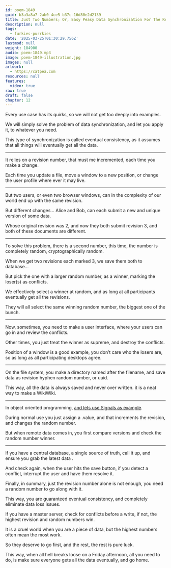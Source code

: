 ```yaml
---
id: poem-1849
guid: b3a3a8a7-2ab0-4ce5-b37c-16d80e2d2139
title: Just Two Numbers; Or, Easy Peasy Data Synchronization For The Rest Of Us
description: null
tags:
  - furkies-purrkies
date: '2025-03-25T01:30:29.756Z'
lastmod: null
weight: 184900
audio: poem-1849.mp3
image: poem-1849-illustration.jpg
images: null
artwork:
  - https://catpea.com
resources: null
features:
  video: true
raw: true
draft: false
chapter: 12
---
```


Every use case has its quirks,
so we will not get too deeply into examples.

We will simply solve the problem of data synchronization,
and let you apply it, to whatever you need.

This type of synchronization is called eventual consistency,
as it assumes that all things will eventually get all the data.

---

It relies on a revision number, that must me incremented,
each time you make a change.

Each time you update a file, move a window to a new position,
or change the user profile where ever it may live.

---

But two users, or even two browser windows,
can in the complexity of our world end up with the same revision.

But different changes... Alice and Bob,
can each submit a new and unique version of some data.

Whose original revision was 2, and now they both submit revision 3,
and both of these documents are different.

---

To solve this problem, there is a second number,
this time, the number is completely random, cryptographically random.

When we get two revisions each marked 3,
we save them both to database…

But pick the one with a larger random number,
as a winner, marking the loser(s) as conflicts.

We effectively select a winner at random,
and as long at all participants eventually get all the revisions.

They will all select the same winning random number,
the biggest one of the bunch.

---

Now, sometimes, you need to make a user interface,
where your users can go in and review the conflicts.

Other times, you just treat the winner as supreme,
and destroy the conflicts.

Position of a window is a good example,
you don’t care who the losers are, so as long as all participating desktops agree.

---

On the file system, you make a directory named after the filename,
and save data as revision hyphen random number, or uuid.

This way, all the data is always saved and never over written.
it is a neat way to make a WikiWiki.

---

In object oriented programming,
[and lets use Signals as example][1].

During normal use you just assign a .value,
and that increments the revision, and changes the random number.

But when remote data comes in,
you first compare versions and check the random number winner.

---

If you have a central database, a single source of truth,
call it up, and ensure you grab the latest data .

And check again, when the user hits the save button,
if you detect a conflict, interrupt the user and have them resolve it.

Finally, in summary, just the revision number alone is not enough,
you need a random number to go along with it.

This way, you are guaranteed eventual consistency,
and completely eliminate data loss issues.

If you have a master server, check for conflicts before a write,
if not, the highest revision and random numbers win.

It is a cruel world when you are a piece of data,
but the highest numbers often mean the most work.

So they deserve to go first,
and the rest, the rest is pure luck.

This way, when all hell breaks loose on a Friday afternoon,
all you need to do, is make sure everyone gets all the data eventually, and go home.

[1]: https://github.com/catpea/odious/blob/72fba2caf958e955947146e61ebe010e6963666a/src/modules/settings/memory/synchronizable/Synchronizable.js#L1
